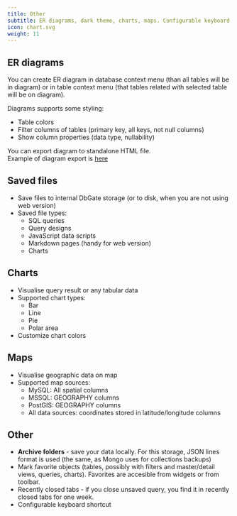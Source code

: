 ```yaml
---
title: Other
subtitle: ER diagrams, dark theme, charts, maps. Configurable keyboard shortcuts
icon: chart.svg
weight: 11
---
```


## ER diagrams
You can create ER diagram in database context menu (than all tables will be in diagram) or in table context menu (that tables related with selected table will be on diagram).

Diagrams supports some styling:
- Table colors
- Filter columns of tables (primary key, all keys, not null columns)
- Show column properties (data type, nullability)

You can export diagram to standalone HTML file.  
Example of diagram export is [here](/diagram.html)

## Saved files
* Save files to internal DbGate storage (or to disk, when you are not using web version)
* Saved file types: 
  * SQL queries
  * Query designs
  * JavaScript data scripts
  * Markdown pages (handy for web version)
  * Charts

## Charts

* Visualise query result or any tabular data
* Supported chart types:
  * Bar
  * Line
  * Pie
  * Polar area
* Customize chart colors

## Maps
* Visualise geographic data on map
* Supported map sources:
  - MySQL: All spatial columns
  - MSSQL: GEOGRAPHY columns
  - PostGIS: GEOGRAPHY columns
  - All data sources: coordinates stored in latitude/longitude columns


## Other
* **Archive folders** - save your data locally. For this storage, JSON lines format is used (the same, as Mongo uses for collections backups)
* Mark favorite objects (tables, possibly with filters and master/detail views, queries, charts). Favorites are accesible from widgets or from toolbar.
* Recently closed tabs - if you close unsaved query, you find it in recently closed tabs for one week.
* Configurable keyboard shortcut
